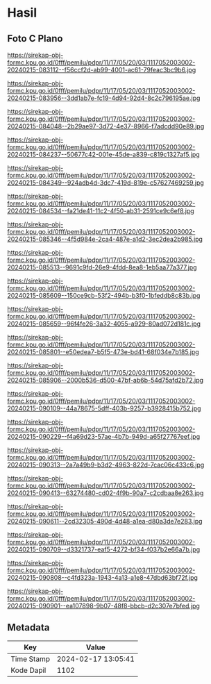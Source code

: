 # Hasil

## Foto C Plano

https://sirekap-obj-formc.kpu.go.id/0fff/pemilu/pdpr/11/17/05/20/03/1117052003002-20240215-083112--f56ccf2d-ab99-4001-ac61-79feac3bc9b6.jpg

https://sirekap-obj-formc.kpu.go.id/0fff/pemilu/pdpr/11/17/05/20/03/1117052003002-20240215-083956--3dd1ab7e-fc19-4d94-92d4-8c2c796195ae.jpg

https://sirekap-obj-formc.kpu.go.id/0fff/pemilu/pdpr/11/17/05/20/03/1117052003002-20240215-084048--2b29ae97-3d72-4e37-8966-f7adcdd90e89.jpg

https://sirekap-obj-formc.kpu.go.id/0fff/pemilu/pdpr/11/17/05/20/03/1117052003002-20240215-084237--50677c42-001e-45de-a839-c819c1327af5.jpg

https://sirekap-obj-formc.kpu.go.id/0fff/pemilu/pdpr/11/17/05/20/03/1117052003002-20240215-084349--924adb4d-3dc7-419d-819e-c57627469259.jpg

https://sirekap-obj-formc.kpu.go.id/0fff/pemilu/pdpr/11/17/05/20/03/1117052003002-20240215-084534--fa21de41-11c2-4f50-ab31-2591ce9c6ef8.jpg

https://sirekap-obj-formc.kpu.go.id/0fff/pemilu/pdpr/11/17/05/20/03/1117052003002-20240215-085346--4f5d984e-2ca4-487e-a1d2-3ec2dea2b985.jpg

https://sirekap-obj-formc.kpu.go.id/0fff/pemilu/pdpr/11/17/05/20/03/1117052003002-20240215-085513--9691c9fd-26e9-4fdd-8ea8-1eb5aa77a377.jpg

https://sirekap-obj-formc.kpu.go.id/0fff/pemilu/pdpr/11/17/05/20/03/1117052003002-20240215-085609--150ce9cb-53f2-494b-b3f0-1bfeddb8c83b.jpg

https://sirekap-obj-formc.kpu.go.id/0fff/pemilu/pdpr/11/17/05/20/03/1117052003002-20240215-085659--96f4fe26-3a32-4055-a929-80ad072d181c.jpg

https://sirekap-obj-formc.kpu.go.id/0fff/pemilu/pdpr/11/17/05/20/03/1117052003002-20240215-085801--e50edea7-b5f5-473e-bd41-68f034e7b185.jpg

https://sirekap-obj-formc.kpu.go.id/0fff/pemilu/pdpr/11/17/05/20/03/1117052003002-20240215-085906--2000b536-d500-47bf-ab6b-54d75afd2b72.jpg

https://sirekap-obj-formc.kpu.go.id/0fff/pemilu/pdpr/11/17/05/20/03/1117052003002-20240215-090109--44a78675-5dff-403b-9257-b3928415b752.jpg

https://sirekap-obj-formc.kpu.go.id/0fff/pemilu/pdpr/11/17/05/20/03/1117052003002-20240215-090229--f4a69d23-57ae-4b7b-949d-a65f27767eef.jpg

https://sirekap-obj-formc.kpu.go.id/0fff/pemilu/pdpr/11/17/05/20/03/1117052003002-20240215-090313--2a7a49b9-b3d2-4963-822d-7cac06c433c6.jpg

https://sirekap-obj-formc.kpu.go.id/0fff/pemilu/pdpr/11/17/05/20/03/1117052003002-20240215-090413--63274480-cd02-4f9b-90a7-c2cdbaa8e263.jpg

https://sirekap-obj-formc.kpu.go.id/0fff/pemilu/pdpr/11/17/05/20/03/1117052003002-20240215-090611--2cd32305-490d-4d48-a1ea-d80a3de7e283.jpg

https://sirekap-obj-formc.kpu.go.id/0fff/pemilu/pdpr/11/17/05/20/03/1117052003002-20240215-090709--d3321737-eaf5-4272-bf34-f037b2e66a7b.jpg

https://sirekap-obj-formc.kpu.go.id/0fff/pemilu/pdpr/11/17/05/20/03/1117052003002-20240215-090808--c4fd323a-1943-4a13-a1e8-47dbd63bf72f.jpg

https://sirekap-obj-formc.kpu.go.id/0fff/pemilu/pdpr/11/17/05/20/03/1117052003002-20240215-090901--ea107898-9b07-48f8-bbcb-d2c307e7bfed.jpg


## Metadata

| Key        | Value               |
| ---------- | ------------------- |
| Time Stamp | 2024-02-17 13:05:41 |
| Kode Dapil | 1102                |



